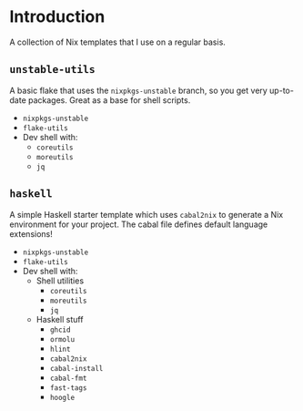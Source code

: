 # Introduction

A collection of Nix templates that I use on a regular basis.

## `unstable-utils`

A basic flake that uses the `nixpkgs-unstable` branch, so you get very
up-to-date packages. Great as a base for shell scripts.

- `nixpkgs-unstable`
- `flake-utils`
- Dev shell with:
  - `coreutils`
  - `moreutils`
  - `jq`

## `haskell`

A simple Haskell starter template which uses `cabal2nix` to generate a Nix
environment for your project. The cabal file defines default language extensions!

- `nixpkgs-unstable`
- `flake-utils`
- Dev shell with:
  - Shell utilities
    - `coreutils`
    - `moreutils`
    - `jq`
  - Haskell stuff
    - `ghcid`
    - `ormolu`
    - `hlint`
    - `cabal2nix`
    - `cabal-install`
    - `cabal-fmt`
    - `fast-tags`
    - `hoogle`
